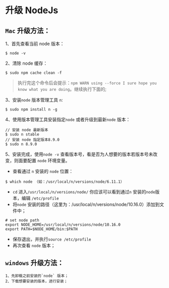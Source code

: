# 升级 NodeJs

## `Mac` 升级方法：
1、首先查看当前 node 版本：
```base
$ node -v
````
2、清除 node 缓存：
```base
$ sudo npm cache clean -f
````
> 执行完这个命令后会提示：`npm WARN using --force I sure hope you know what you are doing`。继续执行下面的;  
  
3、安装`node` 版本管理工具 `n`:
```base
$ sudo npm install n -g
```
4、使用版本管理工具安装指定`node` 或者升级到最新`node` 版本：
```base
// 安装 node 最新版本
$ sudo n stable
// 安装 node 指定版本8.9.0
$ sudo n 8.9.0
```
5、安装完成，使用`node -v`
查看版本号，看是否为人想要的版本若版本号未改变，则面要配置 `node` 环境变量。
* 查看通过 `n` 安装的 `node`  位置：
```base
$ which node （如：/usr/local/n/versions/node/6.11.1）
```
* `cd` 进入`/usr/local/n/versions/node/` 你应该可以看到通过`n` 安装的`node`版本，编辑 `/etc/profile`
* 将`node` 安装的路径（这里为：/usr/local/n/versions/node/10.16.0）添加到文件中；
```base
# set node path
export NODE_HOME=/usr/local/n/versions/node/10.16.0
export PATH=$NODE_HOME/bin:$PATH
```
* 保存退出，并执行`source /etc/profile`
* 再次查看 `node`  版本；

## `windows` 升级方法：
	1、先卸载之前安装的`node` 版本；
	2、下载想要安装的版本，进行安装；
